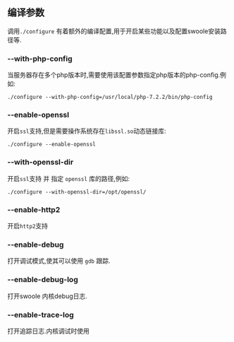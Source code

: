 ## 编译参数
调用`./configure` 有着额外的编译配置,用于开启某些功能以及配置swoole安装路径等.

### --with-php-config
当服务器存在多个php版本时,需要使用该配置参数指定php版本的php-config.例如:  
```
./configure --with-php-config=/usr/local/php-7.2.2/bin/php-config 
```

### --enable-openssl
开启`ssl`支持,但是需要操作系统存在`libssl.so`动态链接库:  

```
./configure --enable-openssl
```

### --with-openssl-dir  
开启`ssl`支持 并 指定 `openssl` 库的路径,例如:  
```
./configure --with-openssl-dir=/opt/openssl/
```
    
### --enable-http2
开启`http2`支持

### --enable-debug

打开调试模式,使其可以使用 `gdb` 跟踪.

### --enable-debug-log

打开swoole 内核debug日志.  

### --enable-trace-log

打开追踪日志.内核调试时使用

